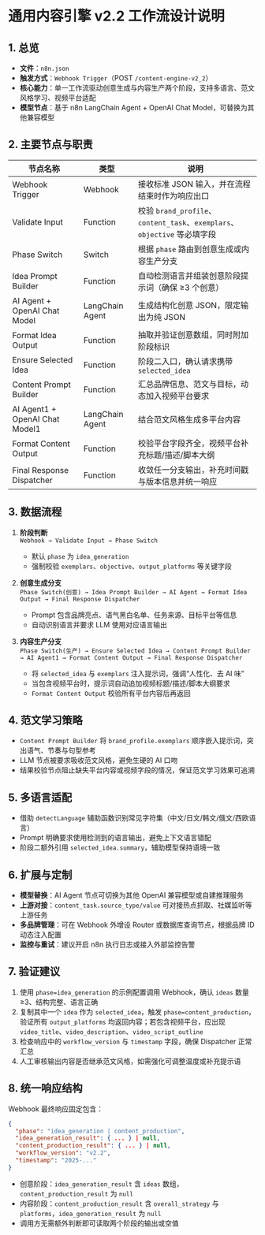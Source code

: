 # 通用内容引擎 v2.2 工作流设计说明

## 1. 总览
- **文件**：`n8n.json`  
- **触发方式**：`Webhook Trigger`（POST `/content-engine-v2_2`）  
- **核心能力**：单一工作流驱动创意生成与内容生产两个阶段，支持多语言、范文风格学习、视频平台适配  
- **模型节点**：基于 n8n LangChain Agent + OpenAI Chat Model，可替换为其他兼容模型

## 2. 主要节点与职责
| 节点名称 | 类型 | 说明 |
| --- | --- | --- |
| Webhook Trigger | Webhook | 接收标准 JSON 输入，并在流程结束时作为响应出口 |
| Validate Input | Function | 校验 `brand_profile`、`content_task`、`exemplars`、`objective` 等必填字段 |
| Phase Switch | Switch | 根据 `phase` 路由到创意生成或内容生产分支 |
| Idea Prompt Builder | Function | 自动检测语言并组装创意阶段提示词（确保 ≥3 个创意） |
| AI Agent + OpenAI Chat Model | LangChain Agent | 生成结构化创意 JSON，限定输出为纯 JSON |
| Format Idea Output | Function | 抽取并验证创意数组，同时附加阶段标识 |
| Ensure Selected Idea | Function | 阶段二入口，确认请求携带 `selected_idea` |
| Content Prompt Builder | Function | 汇总品牌信息、范文与目标，动态加入视频平台要求 |
| AI Agent1 + OpenAI Chat Model1 | LangChain Agent | 结合范文风格生成多平台内容 |
| Format Content Output | Function | 校验平台字段齐全，视频平台补充标题/描述/脚本大纲 |
| Final Response Dispatcher | Function | 收敛任一分支输出，补充时间戳与版本信息并统一响应 |

## 3. 数据流程
1. **阶段判断**  
   `Webhook → Validate Input → Phase Switch`  
   - 默认 `phase` 为 `idea_generation`  
   - 强制校验 `exemplars`、`objective`、`output_platforms` 等关键字段

2. **创意生成分支**  
   `Phase Switch(创意) → Idea Prompt Builder → AI Agent → Format Idea Output → Final Response Dispatcher`  
   - Prompt 包含品牌亮点、语气黑白名单、任务来源、目标平台等信息  
   - 自动识别语言并要求 LLM 使用对应语言输出

3. **内容生产分支**  
   `Phase Switch(生产) → Ensure Selected Idea → Content Prompt Builder → AI Agent1 → Format Content Output → Final Response Dispatcher`  
   - 将 `selected_idea` 与 `exemplars` 注入提示词，强调“人性化、去 AI 味”  
   - 当包含视频平台时，提示词自动追加视频标题/描述/脚本大纲要求  
   - `Format Content Output` 校验所有平台内容后再返回

## 4. 范文学习策略
- `Content Prompt Builder` 将 `brand_profile.exemplars` 顺序嵌入提示词，突出语气、节奏与句型参考  
- LLM 节点被要求吸收范文风格，避免生硬的 AI 口吻  
- 结果校验节点阻止缺失平台内容或视频字段的情况，保证范文学习效果可追溯

## 5. 多语言适配
- 借助 `detectLanguage` 辅助函数识别常见字符集（中文/日文/韩文/俄文/西欧语言）  
- Prompt 明确要求使用检测到的语言输出，避免上下文语言错配  
- 阶段二额外引用 `selected_idea.summary`，辅助模型保持语境一致

## 6. 扩展与定制
- **模型替换**：AI Agent 节点可切换为其他 OpenAI 兼容模型或自建推理服务  
- **上游对接**：`content_task.source_type/value` 可对接热点抓取、社媒监听等上游任务  
- **多品牌管理**：可在 Webhook 外增设 Router 或数据库查询节点，根据品牌 ID 动态注入配置  
- **监控与重试**：建议开启 n8n 执行日志或接入外部监控告警

## 7. 验证建议
1. 使用 `phase=idea_generation` 的示例配置调用 Webhook，确认 `ideas` 数量 ≥3、结构完整、语言正确  
2. 复制其中一个 `idea` 作为 `selected_idea`，触发 `phase=content_production`，验证所有 `output_platforms` 均返回内容；若包含视频平台，应出现 `video_title`、`video_description`、`video_script_outline`  
3. 检查响应中的 `workflow_version` 与 `timestamp` 字段，确保 Dispatcher 正常汇总  
4. 人工审核输出内容是否继承范文风格，如需强化可调整温度或补充提示语

## 8. 统一响应结构
Webhook 最终响应固定包含：

```json
{
  "phase": "idea_generation | content_production",
  "idea_generation_result": { ... } | null,
  "content_production_result": { ... } | null,
  "workflow_version": "v2.2",
  "timestamp": "2025-..."
}
```

- 创意阶段：`idea_generation_result` 含 `ideas` 数组，`content_production_result` 为 `null`  
- 内容阶段：`content_production_result` 含 `overall_strategy` 与 `platforms`，`idea_generation_result` 为 `null`  
- 调用方无需额外判断即可读取两个阶段的输出或空值
